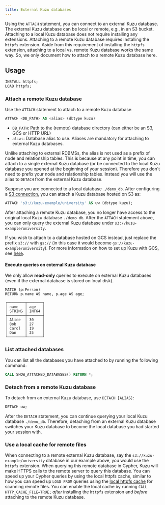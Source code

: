 ```yaml
---
title: External Kuzu databases
---
```


Using the `ATTACH` statement, you can connect to an external Kuzu database. The external Kuzu database can be local or remote, e.g.,
in an S3 bucket. Attaching to a local Kuzu database does not require installing any extensions. Attaching to a remote
Kuzu database requires installing the `httpfs` extension. Aside from this requirement of installing the `httpfs` extension,
attaching to a local vs. remote Kuzu database works the same way. So, we only document how to attach to a remote Kuzu database here.

## Usage

```sql
INSTALL httpfs;
LOAD httpfs;
```

### Attach a remote Kuzu database

Use the `ATTACH` statement to attach to a remote Kuzu database:

```sql
ATTACH <DB_PATH> AS <alias> (dbtype kuzu)
```

- `DB_PATH`: Path to the (remote) database directory (can either be an S3, GCS or HTTP URL)
- `alias`: Database alias to use. Aliases are mandatory for attaching to external Kuzu databases.

Unlike attaching to external RDBMSs, the alias is not used as a prefix of node and relationship tables. This is because at any point in time,
you can attach to a single external Kuzu database (or be connected to the local Kuzu database you opened at the beginning of your session).
Therefore you don't need to prefix your node and relationship tables.
Instead you will use the alias to `DETACH` from the external Kuzu database.

Suppose you are connected to a local database `./demo_db`. After configuring a [S3 connection](/extensions/httpfs#configuring-the-s3-connection), you can attach a Kuzu database hosted on S3 as:

```sql
ATTACH 's3://kuzu-example/university' AS uw (dbtype kuzu);
```
After attaching a remote Kuzu database, you no longer have access to the original local Kuzu database `./demo_db`.
After the `ATTACH` statement above, you can only query the external Kuzu database under `s3://kuzu-example/university`.

If you wish to attach to a database hosted on GCS instead, just replace the prefix `s3://` with `gs://` (in this case it would become `gs://kuzu-example/university`). For more information on how to set up Kuzu with GCS, see [here](/extensions/httpfs#gcs-file-system).

#### Execute queries on external Kuzu database
We only allow **read-only** queries to execute on external Kuzu databases (even if the external database is stored on local disk).
```cypher
MATCH (p:Person)
RETURN p.name AS name, p.age AS age;
```

```
┌────────┬───────┐
│ name   │ age   │
│ STRING │ INT64 │
├────────┼───────┤
│ Alice  │ 30    │
│ Bob    │ 27    │
│ Carol  │ 19    │
│ Dan    │ 25    │
└────────┴───────┘
```

### List attached databases

You can list all the databases you have attached to by running the following command:
```sql
CALL SHOW_ATTACHED_DATABASES() RETURN *;
```

### Detach from a remote Kuzu database

To detach from an external Kuzu database, use `DETACH [ALIAS]`:

```sql
DETACH uw;
```

After the `DETACH` statement, you can continue querying your local Kuzu database `./demo_db`. Therefore, detaching
from an external Kuzu database switches your Kuzu database to become the local database you had started your session with.

### Use a local cache for remote files

When connecting to a remote external Kuzu database, say the `s3://kuzu-example/university` database in our example above,
you would use the `httpfs` extension. When querying this remote database in Cypher, Kuzu will make HTTPS calls to the
remote server to query this database. You can speed up your Cypher queries by using the local httpfs cache,
similar to how you can speed up `LOAD FROM` queries using the [local httpfs cache](/extensions/httpfs#local-cache)
for scanning remote files.
You can enable the local cache by running `CALL HTTP_CACHE_FILE=TRUE;` _after_ installing the `httpfs`
extension and _before_ attaching to the remote Kuzu database.

